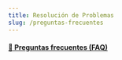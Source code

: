 ```yaml
---
title: Resolución de Problemas
slug: /preguntas-frecuentes
---
```


<div className="feature-grid">
  <a href="resolucion-problemas/resolucion-de-problemas">
  <div className="feature-card">
    <h4>📄 Preguntas frecuentes (FAQ)</h4>
  </div>
  </a>
</div>
